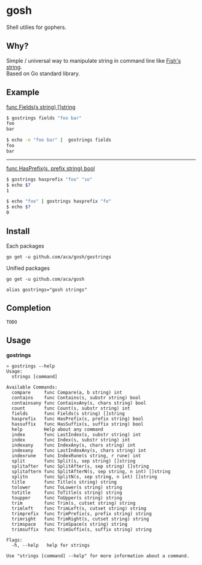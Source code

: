 # gosh
Shell utilies for gophers.  

Why?
----
Simple / universal way to manipulate string in command line like [Fish's string](http://fishshell.com/docs/current/cmds/string.html).  
Based on Go standard library.

Example
---
[func Fields(s string) []string](https://golang.org/pkg/strings/#Fields)
```sh
$ gostrings fields "foo bar"
foo
bar

$ echo -n "foo bar" |  gostrings fields
foo
bar
```
---
[func HasPrefix(s, prefix string) bool](https://golang.org/pkg/strings/#HasPrefix)
```sh
$ gostrings hasprefix "foo" "so"
$ echo $?
1

$ echo "foo" | gostrings hasprefix "fo"
$ echo $?
0
```

Install
-------

Each packages
```
go get -u github.com/aca/gosh/gostrings
```

Unified packages
```
go get -u github.com/aca/gosh

alias gostrings="gosh strings"
```

Completion
----------
```
TODO
```

Usage
-----
**gostrings**
```
» gostrings --help
Usage:
  strings [command]

Available Commands:
  compare     func Compare(a, b string) int
  contains    func Contains(s, substr string) bool
  containsany func ContainsAny(s, chars string) bool
  count       func Count(s, substr string) int
  fields      func Fields(s string) []string
  hasprefix   func HasPrefix(s, prefix string) bool
  hassuffix   func HasSuffix(s, suffix string) bool
  help        Help about any command
  index       func LastIndex(s, substr string) int
  index       func Index(s, substr string) int
  indexany    func IndexAny(s, chars string) int
  indexany    func LastIndexAny(s, chars string) int
  indexrune   func IndexRune(s string, r rune) int
  split       func Split(s, sep string) []string
  splitafter  func SplitAfter(s, sep string) []string
  splitaftern func SplitAfterN(s, sep string, n int) []string
  splitn      func SplitN(s, sep string, n int) []string
  title       func Title(s string) string
  tolower     func ToLower(s string) string
  totitle     func ToTitle(s string) string
  toupper     func ToUpper(s string) string
  trim        func Trim(s, cutset string) string
  trimleft    func TrimLeft(s, cutset string) string
  trimprefix  func TrimPrefix(s, prefix string) string
  trimright   func TrimRight(s, cutset string) string
  trimspace   func TrimSpace(s string) string
  trimsuffix  func TrimSuffix(s, suffix string) string

Flags:
  -h, --help   help for strings

Use "strings [command] --help" for more information about a command.
```
